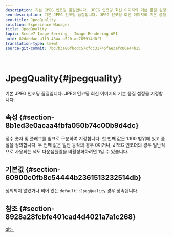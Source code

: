 ```yaml
---
description: 기본 JPEG 인코딩 품질입니다. JPEG 인코딩 회신 이미지의 기본 품질 설정을 지정합니다.
seo-description: 기본 JPEG 인코딩 품질입니다. JPEG 인코딩 회신 이미지의 기본 품질 설정을 지정합니다.
seo-title: JpegQuality
solution: Experience Manager
title: JpegQuality
topic: Scene7 Image Serving - Image Rendering API
uuid: 82dabdae-a1f3-484a-a520-ae765914d0f7
translation-type: tm+mt
source-git-commit: 7bc7b3a86fbcdc57cfdc31745fae3afc06e44b15

---
```



# JpegQuality{#jpegquality}

기본 JPEG 인코딩 품질입니다. JPEG 인코딩 회신 이미지의 기본 품질 설정을 지정합니다.

## 속성 {#section-8b1ed3e0acaa4fbfa050b74c00b9d4dc}

정수 숫자 및 플래그를 쉼표로 구분하여 지정합니다. 첫 번째 값은 1.100 범위에 있고 품질을 정의합니다. 두 번째 값은 일반 동작의 경우 0이거나, JPEG 인코더의 경우 일반적으로 사용되는 색도 다운샘플링을 비활성화하려면 1일 수 있습니다.

## 기본값 {#section-60900c0fb8c54444b2361513232514db}

정의되지 않았거나 비어 있는 `default::JpegQuality` 경우 상속됩니다.

## 참조 {#section-8928a28fcbfe401cad4d4021a7a1c268}

[qlt=](../../../../../ir-api/http-protocol/image-rendering-api-ref/c-ir-http-protocol-ref/c-ir-http-protocol-command-reference/r-ir-qlt.md#reference-27b91c226eb241d0a14a29af3b3afdbd)

